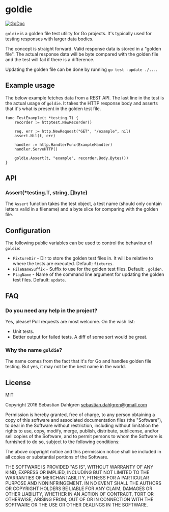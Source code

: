 # goldie

[![GoDoc](https://godoc.org/github.com/sebdah/goldie?status.svg)](https://godoc.org/github.com/sebdah/goldie)

`goldie` is a golden file test utility for Go projects. It's typically used for testing responses with larger data bodies.

The concept is straight forward. Valid response data is stored in a "golden file". The actual response data will be byte compared with the golden file and the test will fail if there is a difference.

Updating the golden file can be done by running `go test -update ./...`.

## Example usage

The below example fetches data from a REST API. The last line in the test is the
actual usage of `goldie`. It takes the HTTP response body and asserts that it's
what is present in the golden test file.

```
func TestExample(t *testing.T) {
    recorder := httptest.NewRecorder()

    req, err := http.NewRequest("GET", "/example", nil)
    assert.Nil(t, err)

    handler := http.HandlerFunc(ExampleHandler)
    handler.ServeHTTP()

    goldie.Assert(t, "example", recorder.Body.Bytes())
}
```

## API

### Assert(*testing.T, string, []byte)

The `Assert` function takes the test object, a test name (should only contain letters valid in a filename) and a byte slice for comparing with the golden file.

## Configuration

The following public variables can be used to control the behaviour of `goldie`:

- `FixtureDir` - Dir to store the golden test files in. It will be relative to
	where the tests are executed. Default: `fixtures`.
- `FileNameSuffix` - Suffix to use for the golden test files. Default:
	`.golden`.
- `FlagName` - Name of the command line argument for updating the golden test
	files. Default: `update`.

## FAQ

### Do you need any help in the project?

Yes, please! Pull requests are most welcome. On the wish list:

- Unit tests.
- Better output for failed tests. A diff of some sort would be great.

### Why the name `goldie`?

The name comes from the fact that it's for Go and handles golden file testing. But yes, it may not be the best name in the world.

## License

MIT

Copyright 2016 Sebastian Dahlgren <sebastian.dahlgren@gmail.com>

Permission is hereby granted, free of charge, to any person obtaining a copy of this software and associated documentation files (the "Software"), to deal in the Software without restriction, including without limitation the rights to use, copy, modify, merge, publish, distribute, sublicense, and/or sell copies of the Software, and to permit persons to whom the Software is furnished to do so, subject to the following conditions:

The above copyright notice and this permission notice shall be included in all copies or substantial portions of the Software.

THE SOFTWARE IS PROVIDED "AS IS", WITHOUT WARRANTY OF ANY KIND, EXPRESS OR IMPLIED, INCLUDING BUT NOT LIMITED TO THE WARRANTIES OF MERCHANTABILITY, FITNESS FOR A PARTICULAR PURPOSE AND NONINFRINGEMENT. IN NO EVENT SHALL THE AUTHORS OR COPYRIGHT HOLDERS BE LIABLE FOR ANY CLAIM, DAMAGES OR OTHER LIABILITY, WHETHER IN AN ACTION OF CONTRACT, TORT OR OTHERWISE, ARISING FROM, OUT OF OR IN CONNECTION WITH THE SOFTWARE OR THE USE OR OTHER DEALINGS IN THE SOFTWARE.
